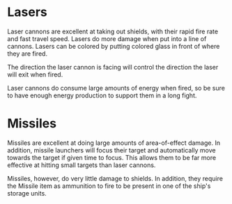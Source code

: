 # Lasers

Laser cannons are excellent at taking out shields, with their rapid fire rate and fast travel speed. Lasers do more damage when put into a line of cannons.  Lasers can be colored by putting colored glass in front of where they are fired.

The direction the laser cannon is facing will control the direction the laser will exit when fired.

Laser cannons do consume large amounts of energy when fired, so be sure to have enough energy production to support them in a long fight.

# Missiles

Missiles are excellent at doing large amounts of area-of-effect damage. In addition, missile launchers will focus their target and automatically move towards the target if given time to focus. This allows them to be far more effective at hitting small targets than laser cannons.

Missiles, however, do very little damage to shields. In addition, they require the Missile item as ammunition to fire to be present in one of the ship's storage units.